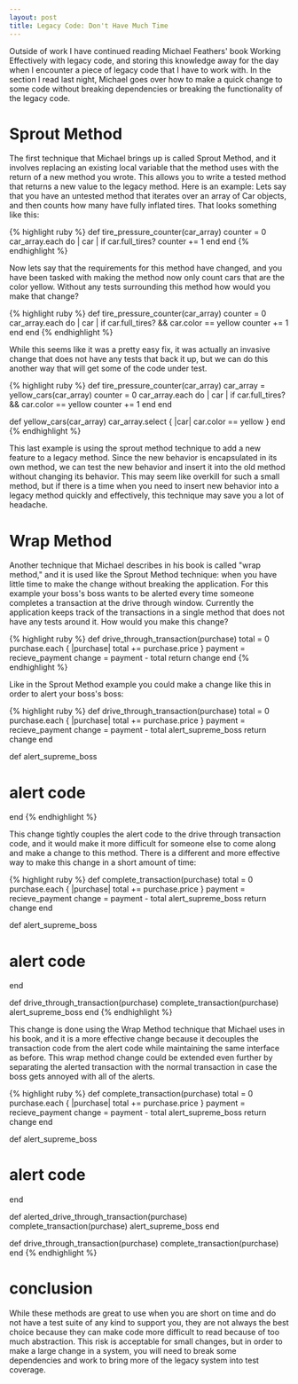 ```yaml
---
layout: post
title: Legacy Code: Don't Have Much Time
---
```


Outside of work I have continued reading Michael Feathers' book Working
Effectively with legacy code, and storing this knowledge away for the day when I
encounter a piece of legacy code that I have to work with. In the section I read
last night, Michael goes over how to make a quick change to some code without
breaking dependencies or breaking the functionality of the legacy code.

# Sprout Method
The first technique that Michael brings up is called Sprout Method, and it
involves replacing an existing local variable that the method uses with the
return of a new method you wrote. This allows you to write a tested method that
returns a new value to the legacy method. Here is an example: Lets say that you
have an untested method that iterates over an array of Car objects, and then counts
how many have fully inflated tires. That looks something like this:

{% highlight ruby %}
def tire_pressure_counter(car_array)
  counter = 0
  car_array.each do | car |
    if car.full_tires?
      counter += 1
  end
end
{% endhighlight %}

Now lets say that the requirements for this method have changed, and you have
been tasked with making the method now only count cars that are the color
yellow. Without any tests surrounding this method how would you make that
change?

{% highlight ruby %}
def tire_pressure_counter(car_array)
  counter = 0
  car_array.each do | car |
    if car.full_tires? && car.color == yellow
      counter += 1
  end
end
{% endhighlight %}

While this seems like it was a pretty easy fix, it was actually an invasive
change that does not have any tests that back it up, but we can do this another
way that will get some of the code under test.

{% highlight ruby %}
def tire_pressure_counter(car_array)
  car_array = yellow_cars(car_array)
  counter = 0
  car_array.each do | car |
    if car.full_tires? && car.color == yellow
      counter += 1
  end
end

def yellow_cars(car_array)
  car_array.select { |car| car.color == yellow }
end
{% endhighlight %}

This last example is using the sprout method technique to add a new feature to a
legacy method. Since the new behavior is encapsulated in its own method, we can
test the new behavior and insert it into the old method without changing its
behavior. This may seem like overkill for such a small method, but if there is a
time when you need to insert new behavior into a legacy method quickly and
effectively, this technique may save you a lot of headache.
# Wrap Method

Another technique that Michael describes in his book is called "wrap method,"
and it is used like the Sprout Method technique: when you have little time to
make the change without breaking the application. For this example your boss's
boss wants to be alerted every time someone completes a transaction at the drive
through window. Currently the application keeps track of the transactions in a
single method that does not have any tests around it. How would you make this
change? 

{% highlight ruby %}
def drive_through_transaction(purchase)
  total = 0
  purchase.each { |purchase| total += purchase.price }
  payment = recieve_payment
  change = payment - total 
  return change
end
{% endhighlight %}

Like in the Sprout Method example you could make a change like this in order to
alert your boss's boss:

{% highlight ruby %}
def drive_through_transaction(purchase)
  total = 0
  purchase.each { |purchase| total += purchase.price }
  payment = recieve_payment
  change = payment - total 
  alert_supreme_boss
  return change
end

def alert_supreme_boss
 # alert code
end
{% endhighlight %}

This change tightly couples the alert code to the drive through transaction
code, and it would make it more difficult for someone else to come along and
make a change to this method. There is a different and more effective way to
make this change in a short amount of time:

{% highlight ruby %}
def complete_transaction(purchase)
  total = 0
  purchase.each { |purchase| total += purchase.price }
  payment = recieve_payment
  change = payment - total 
  alert_supreme_boss
  return change
end

def alert_supreme_boss
 # alert code
end

def drive_through_transaction(purchase)
  complete_transaction(purchase)
  alert_supreme_boss
end
{% endhighlight %}

This change is done using the Wrap Method technique that Michael uses in his
book, and it is a more effective change because it decouples the transaction
code from the alert code while maintaining the same interface as before. This
wrap method change could be extended even further by separating the alerted
transaction with the normal transaction in case the boss gets annoyed with all
of the alerts.

{% highlight ruby %}
def complete_transaction(purchase)
  total = 0
  purchase.each { |purchase| total += purchase.price }
  payment = recieve_payment
  change = payment - total 
  alert_supreme_boss
  return change
end

def alert_supreme_boss
 # alert code
end

def alerted_drive_through_transaction(purchase)
  complete_transaction(purchase)
  alert_supreme_boss
end

def drive_through_transaction(purchase)
  complete_transaction(purchase)
end
{% endhighlight %}

# conclusion

While these methods are great to use when you are short on time and do not have
a test suite of any kind to support you, they are not always the best choice
because they can make code more difficult to read because of too much
abstraction. This risk is acceptable for small changes, but in order to make a
large change in a system, you will need to break some dependencies and work to
bring more of the legacy system into test coverage.
